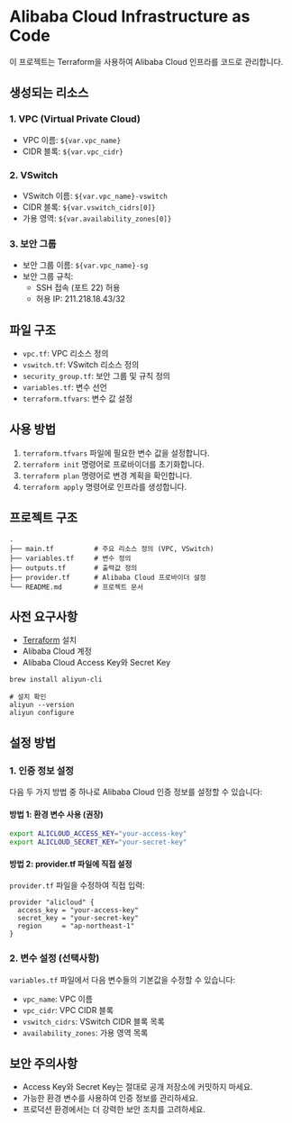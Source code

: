 # Alibaba Cloud Infrastructure as Code

이 프로젝트는 Terraform을 사용하여 Alibaba Cloud 인프라를 코드로 관리합니다.

## 생성되는 리소스

### 1. VPC (Virtual Private Cloud)
- VPC 이름: `${var.vpc_name}`
- CIDR 블록: `${var.vpc_cidr}`

### 2. VSwitch
- VSwitch 이름: `${var.vpc_name}-vswitch`
- CIDR 블록: `${var.vswitch_cidrs[0]}`
- 가용 영역: `${var.availability_zones[0]}`

### 3. 보안 그룹
- 보안 그룹 이름: `${var.vpc_name}-sg`
- 보안 그룹 규칙:
  - SSH 접속 (포트 22) 허용
  - 허용 IP: 211.218.18.43/32

## 파일 구조
- `vpc.tf`: VPC 리소스 정의
- `vswitch.tf`: VSwitch 리소스 정의
- `security_group.tf`: 보안 그룹 및 규칙 정의
- `variables.tf`: 변수 선언
- `terraform.tfvars`: 변수 값 설정

## 사용 방법
1. `terraform.tfvars` 파일에 필요한 변수 값을 설정합니다.
2. `terraform init` 명령어로 프로바이더를 초기화합니다.
3. `terraform plan` 명령어로 변경 계획을 확인합니다.
4. `terraform apply` 명령어로 인프라를 생성합니다.

## 프로젝트 구조

```
.
├── main.tf          # 주요 리소스 정의 (VPC, VSwitch)
├── variables.tf     # 변수 정의
├── outputs.tf       # 출력값 정의
├── provider.tf      # Alibaba Cloud 프로바이더 설정
└── README.md        # 프로젝트 문서
```

## 사전 요구사항

- [Terraform](https://www.terraform.io/downloads.html) 설치
- Alibaba Cloud 계정
- Alibaba Cloud Access Key와 Secret Key

```
brew install aliyun-cli

# 설치 확인
aliyun --version
aliyun configure
```
## 설정 방법

### 1. 인증 정보 설정

다음 두 가지 방법 중 하나로 Alibaba Cloud 인증 정보를 설정할 수 있습니다:

#### 방법 1: 환경 변수 사용 (권장)
```bash
export ALICLOUD_ACCESS_KEY="your-access-key"
export ALICLOUD_SECRET_KEY="your-secret-key"
```

#### 방법 2: provider.tf 파일에 직접 설정
`provider.tf` 파일을 수정하여 직접 입력:
```hcl
provider "alicloud" {
  access_key = "your-access-key"
  secret_key = "your-secret-key"
  region     = "ap-northeast-1"
}
```

### 2. 변수 설정 (선택사항)

`variables.tf` 파일에서 다음 변수들의 기본값을 수정할 수 있습니다:
- `vpc_name`: VPC 이름
- `vpc_cidr`: VPC CIDR 블록
- `vswitch_cidrs`: VSwitch CIDR 블록 목록
- `availability_zones`: 가용 영역 목록

## 보안 주의사항

- Access Key와 Secret Key는 절대로 공개 저장소에 커밋하지 마세요.
- 가능한 환경 변수를 사용하여 인증 정보를 관리하세요.
- 프로덕션 환경에서는 더 강력한 보안 조치를 고려하세요. 